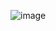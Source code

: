 ![image](https://user-images.githubusercontent.com/110442250/211740753-c9443ae5-51a1-4614-bf89-f920d3232b39.png)
